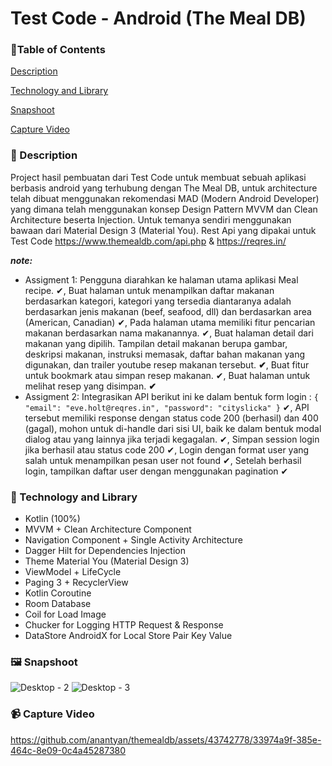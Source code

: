 # Test Code - Android (The Meal DB)

### 🚩Table of Contents

[Description](https://github.com/anantyan/themealdb#-description)

[Technology and Library](https://github.com/anantyan/themealdb#-technology-and-library)

[Snapshoot](https://github.com/anantyan/themealdb#%EF%B8%8F-snapshoot)

[Capture Video](https://github.com/anantyan/themealdb#-capture-video)

### 📌 Description

Project hasil pembuatan dari Test Code untuk membuat sebuah aplikasi berbasis android yang terhubung dengan The Meal DB, untuk architecture telah dibuat menggunakan rekomendasi MAD (Modern Android Developer) yang dimana telah menggunakan konsep Design Pattern MVVM dan Clean Architecture beserta Injection. Untuk temanya sendiri menggunakan bawaan dari Material Design 3 (Material You). Rest Api yang dipakai untuk Test Code https://www.themealdb.com/api.php & https://reqres.in/

***note:*** 

- Assigment 1: Pengguna diarahkan ke halaman utama aplikasi Meal recipe. ✔, Buat halaman untuk menampilkan daftar makanan berdasarkan kategori, kategori yang tersedia diantaranya adalah berdasarkan jenis makanan (beef, seafood, dll) dan berdasarkan area (American, Canadian) ✔, Pada halaman utama memiliki fitur pencarian makanan berdasarkan nama makanannya. ✔, Buat halaman detail dari makanan yang dipilih. Tampilan detail makanan berupa gambar, deskripsi makanan, instruksi memasak, daftar bahan makanan yang digunakan, dan trailer youtube resep makanan tersebut. **✔**, Buat fitur untuk bookmark atau simpan resep makanan. ✔, Buat halaman untuk melihat resep yang disimpan. **✔**
- Assigment 2: Integrasikan API berikut ini ke dalam bentuk form login : `{ "email": "eve.holt@reqres.in", "password": "cityslicka" }` ✔, API tersebut memiliki response dengan status code 200 (berhasil) dan 400 (gagal), mohon untuk di-handle dari sisi UI, baik ke dalam bentuk modal dialog atau yang lainnya jika terjadi kegagalan. ✔, Simpan session login jika berhasil atau status code 200 ✔, Login dengan format user yang salah untuk menampilkan pesan user not found ✔, Setelah berhasil login, tampilkan daftar user dengan menggunakan pagination ✔

### 👣 Technology and Library

- Kotlin (100%)
- MVVM + Clean Architecture Component
- Navigation Component + Single Activity Architecture
- Dagger Hilt for Dependencies Injection
- Theme Material You (Material Design 3)
- ViewModel + LifeCycle
- Paging 3 + RecyclerView
- Kotlin Coroutine
- Room Database
- Coil for Load Image
- Chucker for Logging HTTP Request & Response
- DataStore AndroidX for Local Store Pair Key Value

### 🖼️ Snapshoot

![Desktop - 2](https://github.com/anantyan/themealdb/assets/43742778/08347966-ad2d-4e0e-a04c-326046097df1)
![Desktop - 3](https://github.com/anantyan/themealdb/assets/43742778/b12c5df9-5338-485e-b541-29318e27bf54)

### 📹 Capture Video

https://github.com/anantyan/themealdb/assets/43742778/33974a9f-385e-464c-8e09-0c4a45287380
